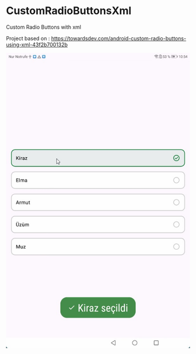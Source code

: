 # CustomRadioButtonsXml
Custom Radio Buttons with xml

Project based on :
https://towardsdev.com/android-custom-radio-buttons-using-xml-43f2b700132b

![Screenshot](https://github.com/kaplanerkan/CustomRadioButtonsXml/blob/main/custom_radio_buttons.jpg)

